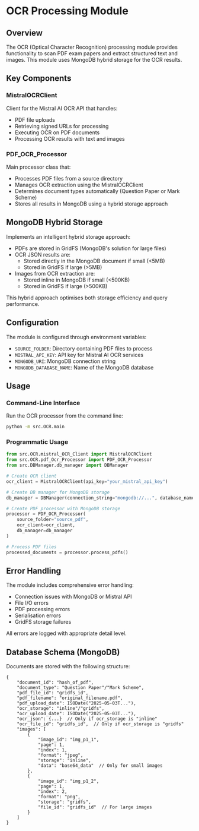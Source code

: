 # OCR Processing Module

## Overview

The OCR (Optical Character Recognition) processing module provides functionality to scan PDF exam papers and extract structured text and images. This module uses MongoDB hybrid storage for the OCR results.

## Key Components

### MistralOCRClient

Client for the Mistral AI OCR API that handles:
- PDF file uploads
- Retrieving signed URLs for processing
- Executing OCR on PDF documents
- Processing OCR results with text and images

### PDF_OCR_Processor

Main processor class that:
- Processes PDF files from a source directory
- Manages OCR extraction using the MistralOCRClient
- Determines document types automatically (Question Paper or Mark Scheme)
- Stores all results in MongoDB using a hybrid storage approach

## MongoDB Hybrid Storage

Implements an intelligent hybrid storage approach:
- PDFs are stored in GridFS (MongoDB's solution for large files)
- OCR JSON results are:
  - Stored directly in the MongoDB document if small (<5MB)
  - Stored in GridFS if large (>5MB)
- Images from OCR extraction are:
  - Stored inline in MongoDB if small (<500KB)
  - Stored in GridFS if large (>500KB)

This hybrid approach optimises both storage efficiency and query performance.

## Configuration

The module is configured through environment variables:
- `SOURCE_FOLDER`: Directory containing PDF files to process
- `MISTRAL_API_KEY`: API key for Mistral AI OCR services
- `MONGODB_URI`: MongoDB connection string
- `MONGODB_DATABASE_NAME`: Name of the MongoDB database

## Usage

### Command-Line Interface

Run the OCR processor from the command line:

```bash
python -m src.OCR.main
```

### Programmatic Usage

```python
from src.OCR.mistral_OCR_Client import MistralOCRClient
from src.OCR.pdf_Ocr_Processor import PDF_OCR_Processor
from src.DBManager.db_manager import DBManager

# Create OCR client
ocr_client = MistralOCRClient(api_key="your_mistral_api_key")

# Create DB manager for MongoDB storage
db_manager = DBManager(connection_string="mongodb://...", database_name="your_db")

# Create PDF processor with MongoDB storage
processor = PDF_OCR_Processor(
    source_folder="source_pdf",
    ocr_client=ocr_client,
    db_manager=db_manager
)

# Process PDF files
processed_documents = processor.process_pdfs()
```

## Error Handling

The module includes comprehensive error handling:
- Connection issues with MongoDB or Mistral API
- File I/O errors
- PDF processing errors
- Serialisation errors
- GridFS storage failures

All errors are logged with appropriate detail level.

## Database Schema (MongoDB)

Documents are stored with the following structure:

```
{
    "document_id": "hash_of_pdf",
    "document_type": "Question Paper"/"Mark Scheme",
    "pdf_file_id": "gridfs_id",
    "pdf_filename": "original_filename.pdf",
    "pdf_upload_date": ISODate("2025-05-03T..."),
    "ocr_storage": "inline"/"gridfs",
    "ocr_upload_date": ISODate("2025-05-03T..."),
    "ocr_json": {...}  // Only if ocr_storage is "inline"
    "ocr_file_id": "gridfs_id",  // Only if ocr_storage is "gridfs"
    "images": [
        {
            "image_id": "img_p1_1",
            "page": 1,
            "index": 1,
            "format": "jpeg",
            "storage": "inline",
            "data": "base64_data"  // Only for small images
        },
        {
            "image_id": "img_p1_2",
            "page": 1, 
            "index": 2,
            "format": "png",
            "storage": "gridfs",
            "file_id": "gridfs_id"  // For large images
        }
    ]
}
```